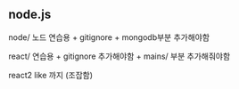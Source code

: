 <h2>node.js</h2>
<p>node/ 노드 연습용 + gitignore + mongodb부분 추가해야함</p>
<p>react/ 연습용 + gitignore 추가해야함 + mains/ 부분 추가해줘야함</p>
<div>react2 like 까지 (조잡함)</div>
